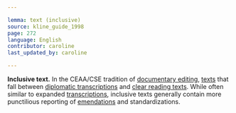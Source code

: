 ```yaml
---

lemma: text (inclusive)
source: kline_guide_1998
page: 272
language: English
contributor: caroline
last_updated_by: caroline

---
```


**Inclusive text.** In the CEAA/CSE tradition of [documentary editing](editingDocumentary.html), [texts](text.html) that fall between [diplomatic transcriptions](transcriptionDiplomatic.html) and [clear reading texts](textClear.html). While often similar to expanded [transcriptions](transcription.html), inclusive texts generally contain more punctilious reporting of [emendations](textEmended.html) and standardizations.
